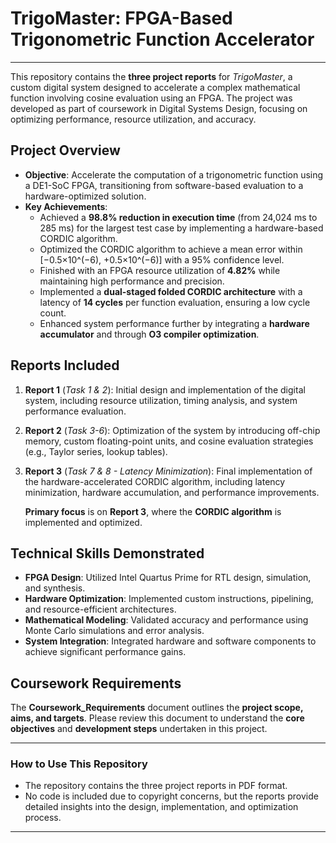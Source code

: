 # **TrigoMaster: FPGA-Based Trigonometric Function Accelerator**
---

This repository contains the **three project reports** for *TrigoMaster*, a custom digital system designed to accelerate a complex mathematical function involving cosine evaluation using an FPGA. The project was developed as part of coursework in Digital Systems Design, focusing on optimizing performance, resource utilization, and accuracy.

## **Project Overview**
- **Objective**: Accelerate the computation of a trigonometric function using a DE1-SoC FPGA, transitioning from software-based evaluation to a hardware-optimized solution.
- **Key Achievements**:
  - Achieved a **98.8% reduction in execution time** (from 24,024 ms to 285 ms) for the largest test case by implementing a hardware-based CORDIC algorithm.
  - Optimized the CORDIC algorithm to achieve a mean error within [−0.5×10^(−6), +0.5×10^(−6)] with a 95% confidence level.
  - Finished with an FPGA resource utilization of **4.82%** while maintaining high performance and precision.
  - Implemented a **dual-staged folded CORDIC architecture** with a latency of **14 cycles** per function evaluation, ensuring a low cycle count.
  - Enhanced system performance further by integrating a **hardware accumulator** and through **O3 compiler optimization**.

## **Reports Included**
1. **Report 1** (*Task 1 & 2*): Initial design and implementation of the digital system, including resource utilization, timing analysis, and system performance evaluation.
2. **Report 2** (*Task 3-6*): Optimization of the system by introducing off-chip memory, custom floating-point units, and cosine evaluation strategies (e.g., Taylor series, lookup tables).
3. **Report 3** (*Task 7 & 8 - Latency Minimization*): Final implementation of the hardware-accelerated CORDIC algorithm, including latency minimization, hardware accumulation, and performance improvements.

   **Primary focus** is on **Report 3**, where the **CORDIC algorithm** is implemented and optimized.

## **Technical Skills Demonstrated**
- **FPGA Design**: Utilized Intel Quartus Prime for RTL design, simulation, and synthesis.
- **Hardware Optimization**: Implemented custom instructions, pipelining, and resource-efficient architectures.
- **Mathematical Modeling**: Validated accuracy and performance using Monte Carlo simulations and error analysis.
- **System Integration**: Integrated hardware and software components to achieve significant performance gains.

## **Coursework Requirements**
The **Coursework_Requirements** document outlines the **project scope, aims, and targets**. Please review this document to understand the **core objectives** and **development steps** undertaken in this project.

---

### **How to Use This Repository**
- The repository contains the three project reports in PDF format.
- No code is included due to copyright concerns, but the reports provide detailed insights into the design, implementation, and optimization process.

---
